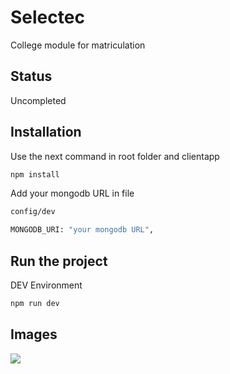 # Selectec
College module for matriculation
## Status
Uncompleted

## Installation

Use the next command in root folder and clientapp

```bash
npm install
```
Add your mongodb URL in file 

```bash
config/dev
```

```bash
MONGODB_URI: "your mongodb URL",
```


## Run the project

DEV Environment

```bash
npm run dev
```

## Images

![](http://g.recordit.co/ojiDVENtx6.gif)

